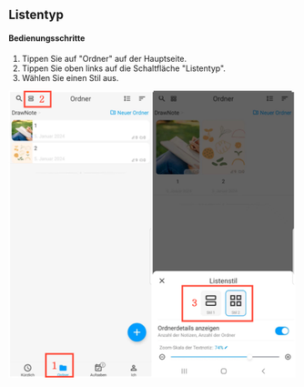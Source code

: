 Listentyp
---
#### Bedienungsschritte

1. Tippen Sie auf "Ordner" auf der Hauptseite.
2. Tippen Sie oben links auf die Schaltfläche "Listentyp".
3. Wählen Sie einen Stil aus.

![](imgs/list_style.png)